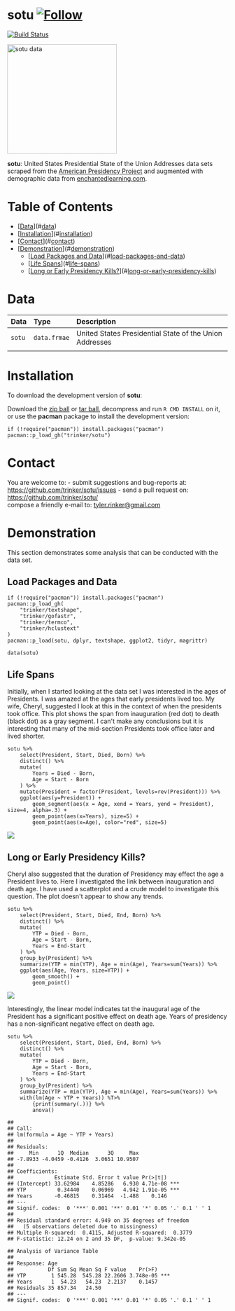 sotu   [![Follow](https://img.shields.io/twitter/follow/tylerrinker.svg?style=social)](https://twitter.com/intent/follow?screen_name=tylerrinker)
============


[![Build
Status](https://travis-ci.org/trinker/sotu.svg?branch=master)](https://travis-ci.org/trinker/sotu)

<img src="inst/sotu_logo/seal.gif" width="250" alt="sotu data">

**sotu**: United States Presidential State of the Union Addresses data
sets scraped from the [American Presidency
Project](http://www.presidency.ucsb.edu) and augmented with demographic
data from
[enchantedlearning.com](http://www.enchantedlearning.com/history/us/pres/list.shtml).


Table of Contents
============

-   [[Data](#data)](#[data](#data))
-   [[Installation](#installation)](#[installation](#installation))
-   [[Contact](#contact)](#[contact](#contact))
-   [[Demonstration](#demonstration)](#[demonstration](#demonstration))
    -   [[Load Packages and Data](#load-packages-and-data)](#[load-packages-and-data](#load-packages-and-data))
    -   [[Life Spans](#life-spans)](#[life-spans](#life-spans))
    -   [[Long or Early Presidency Kills?](#long-or-early-presidency-kills)](#[long-or-early-presidency-kills](#long-or-early-presidency-kills))

Data
============


<table>
<thead>
<tr class="header">
<th align="left">Data</th>
<th align="left">Type</th>
<th align="left">Description</th>
</tr>
</thead>
<tbody>
<tr class="odd">
<td align="left"><code>sotu</code></td>
<td align="left"><code>data.frmae</code></td>
<td align="left">United States Presidential State of the Union Addresses</td>
</tr>
<tr class="even">
<td align="left"></td>
</tr>
</tbody>
</table>

Installation
============

To download the development version of **sotu**:

Download the [zip ball](https://github.com/trinker/sotu/zipball/master)
or [tar ball](https://github.com/trinker/sotu/tarball/master),
decompress and run `R CMD INSTALL` on it, or use the **pacman** package
to install the development version:

    if (!require("pacman")) install.packages("pacman")
    pacman::p_load_gh("trinker/sotu")

Contact
=======

You are welcome to:   - submit suggestions and bug-reports at: <https://github.com/trinker/sotu/issues>   - send a pull request on: <https://github.com/trinker/sotu/>  
 compose a friendly e-mail to: <tyler.rinker@gmail.com>

Demonstration
=============

This section demonstrates some analysis that can be conducted with the
data set.

Load Packages and Data
----------------------

    if (!require("pacman")) install.packages("pacman")
    pacman::p_load_gh(
        "trinker/textshape", 
        "trinker/gofastr", 
        "trinker/termco",    
        "trinker/hclustext"
    )
    pacman::p_load(sotu, dplyr, textshape, ggplot2, tidyr, magrittr)

    data(sotu)

Life Spans
----------

Initially, when I started looking at the data set I was interested in
the ages of Presidents. I was amazed at the ages that early presidents
lived too. My wife, Cheryl, suggested I look at this in the context of
when the presidents took office. This plot shows the span from
inauguration (red dot) to death (black dot) as a gray segment. I can't
make any conclusions but it is interesting that many of the mid-section
Presidents took office later and lived shorter.

    sotu %>%
        select(President, Start, Died, Born) %>%
        distinct() %>%
        mutate(
            Years = Died - Born,
            Age = Start - Born
        ) %>%
        mutate(President = factor(President, levels=rev(President))) %>%
        ggplot(aes(y=President)) +
            geom_segment(aes(x = Age, xend = Years, yend = President), size=4, alpha=.3) +
            geom_point(aes(x=Years), size=5) +
            geom_point(aes(x=Age), color="red", size=5) 

![](inst/figure/unnamed-chunk-4-1.png)

Long or Early Presidency Kills?
-------------------------------

Cheryl also suggested that the duration of Presidency may effect the age
a President lives to. Here I investigated the link between inauguration
and death age. I have used a scatterplot and a crude model to
investigate this question. The plot doesn't appear to show any trends.

    sotu %>%
        select(President, Start, Died, End, Born) %>%
        distinct() %>%
        mutate(
            YTP = Died - Born,
            Age = Start - Born,
            Years = End-Start
        ) %>%
        group_by(President) %>%
        summarize(YTP = min(YTP), Age = min(Age), Years=sum(Years)) %>%
        ggplot(aes(Age, Years, size=YTP)) +
            geom_smooth() +
            geom_point() 

![](inst/figure/unnamed-chunk-5-1.png)

Interestingly, the linear model indicates tat the inaugural age of the
President has a significant positive effect on death age. Years of
presidency has a non-significant negative effect on death age.

    sotu %>%
        select(President, Start, Died, End, Born) %>%
        distinct() %>%
        mutate(
            YTP = Died - Born,
            Age = Start - Born,
            Years = End-Start
        ) %>%
        group_by(President) %>%
        summarize(YTP = min(YTP), Age = min(Age), Years=sum(Years)) %>%
        with(lm(Age ~ YTP + Years)) %T>% 
            {print(summary(.))} %>%
            anova()

    ## 
    ## Call:
    ## lm(formula = Age ~ YTP + Years)
    ## 
    ## Residuals:
    ##     Min      1Q  Median      3Q     Max 
    ## -7.8933 -4.0459 -0.4126  3.0651 10.9507 
    ## 
    ## Coefficients:
    ##             Estimate Std. Error t value Pr(>|t|)    
    ## (Intercept) 33.62984    4.85286   6.930 4.71e-08 ***
    ## YTP          0.34440    0.06969   4.942 1.91e-05 ***
    ## Years       -0.46815    0.31464  -1.488    0.146    
    ## ---
    ## Signif. codes:  0 '***' 0.001 '**' 0.01 '*' 0.05 '.' 0.1 ' ' 1
    ## 
    ## Residual standard error: 4.949 on 35 degrees of freedom
    ##   (5 observations deleted due to missingness)
    ## Multiple R-squared:  0.4115, Adjusted R-squared:  0.3779 
    ## F-statistic: 12.24 on 2 and 35 DF,  p-value: 9.342e-05

    ## Analysis of Variance Table
    ## 
    ## Response: Age
    ##           Df Sum Sq Mean Sq F value    Pr(>F)    
    ## YTP        1 545.28  545.28 22.2606 3.748e-05 ***
    ## Years      1  54.23   54.23  2.2137    0.1457    
    ## Residuals 35 857.34   24.50                      
    ## ---
    ## Signif. codes:  0 '***' 0.001 '**' 0.01 '*' 0.05 '.' 0.1 ' ' 1